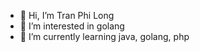 - 👋 Hi, I’m Tran Phi Long
- 👀 I’m interested in golang
- 🌱 I’m currently learning java, golang, php

<!---
tranphilong2406/tranphilong2406 is a ✨ special ✨ repository because its `README.md` (this file) appears on your GitHub profile.
You can click the Preview link to take a look at your changes.
--->
